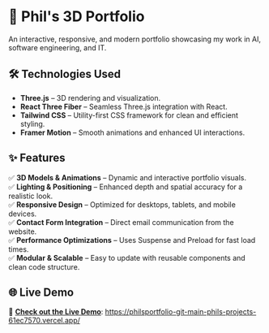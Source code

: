 # 🚀 Phil's 3D Portfolio
An interactive, responsive, and modern portfolio showcasing my work in AI, software engineering, and IT.

## 🛠 Technologies Used
- **Three.js** – 3D rendering and visualization.
- **React Three Fiber** – Seamless Three.js integration with React.
- **Tailwind CSS** – Utility-first CSS framework for clean and efficient styling.
- **Framer Motion** – Smooth animations and enhanced UI interactions.

## ✨ Features
✅ **3D Models & Animations** – Dynamic and interactive portfolio visuals.  
✅ **Lighting & Positioning** – Enhanced depth and spatial accuracy for a realistic look.  
✅ **Responsive Design** – Optimized for desktops, tablets, and mobile devices.  
✅ **Contact Form Integration** – Direct email communication from the website.  
✅ **Performance Optimizations** – Uses Suspense and Preload for fast load times.  
✅ **Modular & Scalable** – Easy to update with reusable components and clean code structure.  

## 🌐 Live Demo
🚀 **[Check out the Live Demo](#)**: https://philsportfolio-git-main-phils-projects-61ec7570.vercel.app/

